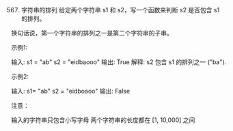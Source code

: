 567. 字符串的排列
     给定两个字符串 s1 和 s2，写一个函数来判断 s2 是否包含 s1 的排列。

换句话说，第一个字符串的排列之一是第二个字符串的子串。

示例1:

输入: s1 = "ab" s2 = "eidbaooo"
输出: True
解释: s2 包含 s1 的排列之一 ("ba").


示例2:

输入: s1= "ab" s2 = "eidboaoo"
输出: False


注意：

输入的字符串只包含小写字母
两个字符串的长度都在 [1, 10,000] 之间